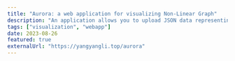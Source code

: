 ```yaml
---
title: "Aurora: a web application for visualizing Non-Linear Graph"
description: "An application allows you to upload JSON data representing graphs and visualize them with layout options."
tags: ["visualization", "webapp"]
date: 2023-08-26
featured: true
externalUrl: "https://yangyangli.top/aurora"
---
```

